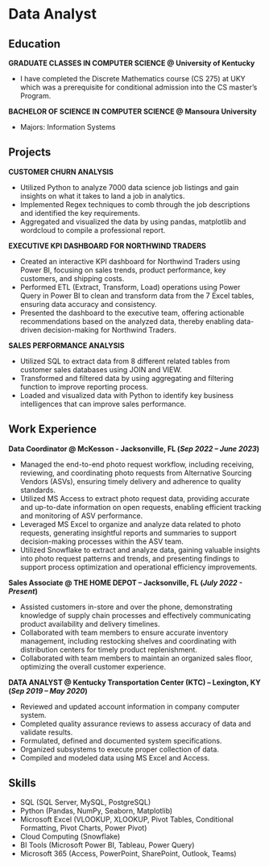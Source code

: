 # Data Analyst

## Education
**GRADUATE CLASSES IN COMPUTER SCIENCE @ University of Kentucky**

- I have completed the Discrete Mathematics course (CS 275) at UKY which was a prerequisite for conditional admission into the CS master’s Program.

**BACHELOR OF SCIENCE IN COMPUTER SCIENCE @ Mansoura University**

- Majors: Information Systems
  
## Projects
**CUSTOMER CHURN ANALYSIS**
-	Utilized Python to analyze 7000 data science job listings and gain insights on what it takes to land a job in analytics.
-	Implemented Regex techniques to comb through the job descriptions and identified the key requirements.
-	Aggregated and visualized the data by using pandas, matplotlib and wordcloud to compile a professional report.
  
**EXECUTIVE KPI DASHBOARD FOR NORTHWIND TRADERS**
-	Created an interactive KPI dashboard for Northwind Traders using Power BI, focusing on sales trends, product performance, key customers, and shipping costs.
-	Performed ETL (Extract, Transform, Load) operations using Power Query in Power BI to clean and transform data from the 7 Excel tables, ensuring data accuracy and consistency.
-	Presented the dashboard to the executive team, offering actionable recommendations based on the analyzed data, thereby enabling data-driven decision-making for Northwind Traders.
  
**SALES PERFORMANCE ANALYSIS**
-	Utilized SQL to extract data from 8 different related tables from customer sales databases using JOIN and VIEW.
-	Transformed and filtered data by using aggregating and filtering function to improve reporting process.
-	Loaded and visualized data with Python to identify key business intelligences that can improve sales performance.

## Work Experience

**Data Coordinator @ McKesson - Jacksonville, FL	(_Sep 2022 – June 2023_)**
-	Managed the end-to-end photo request workflow, including receiving, reviewing, and coordinating photo requests from Alternative Sourcing Vendors (ASVs), ensuring timely delivery and adherence to quality standards.
-	Utilized MS Access to extract photo request data, providing accurate and up-to-date information on open requests, enabling efficient tracking and monitoring of ASV performance.
-	Leveraged MS Excel to organize and analyze data related to photo requests, generating insightful reports and summaries to support decision-making processes within the ASV team.
-	Utilized Snowflake to extract and analyze data, gaining valuable insights into photo request patterns and trends, and presenting findings to support process optimization and operational efficiency improvements.

**Sales Associate @ THE HOME DEPOT – Jacksonville, FL 	(_July 2022 - Present_)**
-	Assisted customers in-store and over the phone, demonstrating knowledge of supply chain processes and effectively communicating product availability and delivery timelines.
-	Collaborated with team members to ensure accurate inventory management, including restocking shelves and coordinating with distribution centers for timely product replenishment.
-	Collaborated with team members to maintain an organized sales floor, optimizing the overall customer experience.
  
**DATA ANALYST @ Kentucky Transportation Center (KTC) – Lexington, KY 	(_Sep 2019 – May 2020_)**
-	Reviewed and updated account information in company computer system. 
-	Completed quality assurance reviews to assess accuracy of data and validate results. 
-	Formulated, defined and documented system specifications.
-	Organized subsystems to execute proper collection of data.
-	Compiled and modeled data using MS Excel and Access.	

## Skills
 
-	SQL (SQL Server, MySQL, PostgreSQL)
-	Python (Pandas, NumPy, Seaborn, Matplotlib)
-	Microsoft Excel (VLOOKUP, XLOOKUP, Pivot Tables, Conditional Formatting, Pivot Charts, Power Pivot) 
-	Cloud Computing (Snowflake)
-	BI Tools (Microsoft Power BI, Tableau, Power Query)
-	Microsoft 365 (Access, PowerPoint, SharePoint, Outlook, Teams) 


